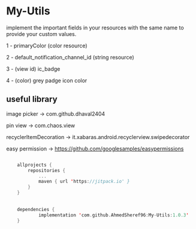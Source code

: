 # My-Utils

implement the important fields in your resources with the same name to provide your custom values.

1 - primaryColor  (color resource)

2 - default_notification_channel_id  (string resource)

3 - (view id) ic_badge 

4 - (color) grey padge icon color







## useful library


image picker                         ->   com.github.dhaval2404

pin view                             ->   com.chaos.view

recyclerItemDecoration               ->   it.xabaras.android.recyclerview.swipedecorator

easy permission                      ->   https://github.com/googlesamples/easypermissions


```Kotlin

	allprojects {
		repositories {
			...
			maven { url 'https://jitpack.io' }
		}
	}
  
  
  	dependencies {
	        implementation 'com.github.AhmedSheref96:My-Utils:1.0.3'
	}





